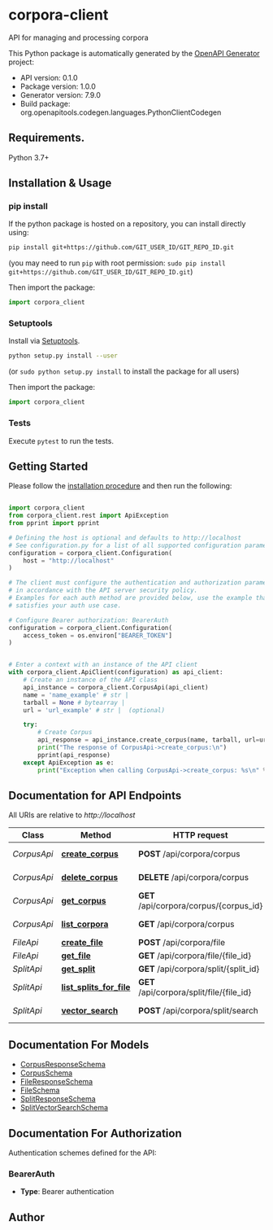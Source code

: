 # corpora-client
API for managing and processing corpora

This Python package is automatically generated by the [OpenAPI Generator](https://openapi-generator.tech) project:

- API version: 0.1.0
- Package version: 1.0.0
- Generator version: 7.9.0
- Build package: org.openapitools.codegen.languages.PythonClientCodegen

## Requirements.

Python 3.7+

## Installation & Usage
### pip install

If the python package is hosted on a repository, you can install directly using:

```sh
pip install git+https://github.com/GIT_USER_ID/GIT_REPO_ID.git
```
(you may need to run `pip` with root permission: `sudo pip install git+https://github.com/GIT_USER_ID/GIT_REPO_ID.git`)

Then import the package:
```python
import corpora_client
```

### Setuptools

Install via [Setuptools](http://pypi.python.org/pypi/setuptools).

```sh
python setup.py install --user
```
(or `sudo python setup.py install` to install the package for all users)

Then import the package:
```python
import corpora_client
```

### Tests

Execute `pytest` to run the tests.

## Getting Started

Please follow the [installation procedure](#installation--usage) and then run the following:

```python

import corpora_client
from corpora_client.rest import ApiException
from pprint import pprint

# Defining the host is optional and defaults to http://localhost
# See configuration.py for a list of all supported configuration parameters.
configuration = corpora_client.Configuration(
    host = "http://localhost"
)

# The client must configure the authentication and authorization parameters
# in accordance with the API server security policy.
# Examples for each auth method are provided below, use the example that
# satisfies your auth use case.

# Configure Bearer authorization: BearerAuth
configuration = corpora_client.Configuration(
    access_token = os.environ["BEARER_TOKEN"]
)


# Enter a context with an instance of the API client
with corpora_client.ApiClient(configuration) as api_client:
    # Create an instance of the API class
    api_instance = corpora_client.CorpusApi(api_client)
    name = 'name_example' # str | 
    tarball = None # bytearray | 
    url = 'url_example' # str |  (optional)

    try:
        # Create Corpus
        api_response = api_instance.create_corpus(name, tarball, url=url)
        print("The response of CorpusApi->create_corpus:\n")
        pprint(api_response)
    except ApiException as e:
        print("Exception when calling CorpusApi->create_corpus: %s\n" % e)

```

## Documentation for API Endpoints

All URIs are relative to *http://localhost*

Class | Method | HTTP request | Description
------------ | ------------- | ------------- | -------------
*CorpusApi* | [**create_corpus**](docs/CorpusApi.md#create_corpus) | **POST** /api/corpora/corpus | Create Corpus
*CorpusApi* | [**delete_corpus**](docs/CorpusApi.md#delete_corpus) | **DELETE** /api/corpora/corpus | Delete Corpus
*CorpusApi* | [**get_corpus**](docs/CorpusApi.md#get_corpus) | **GET** /api/corpora/corpus/{corpus_id} | Get Corpus
*CorpusApi* | [**list_corpora**](docs/CorpusApi.md#list_corpora) | **GET** /api/corpora/corpus | List Corpora
*FileApi* | [**create_file**](docs/FileApi.md#create_file) | **POST** /api/corpora/file | Create File
*FileApi* | [**get_file**](docs/FileApi.md#get_file) | **GET** /api/corpora/file/{file_id} | Get File
*SplitApi* | [**get_split**](docs/SplitApi.md#get_split) | **GET** /api/corpora/split/{split_id} | Get Split
*SplitApi* | [**list_splits_for_file**](docs/SplitApi.md#list_splits_for_file) | **GET** /api/corpora/split/file/{file_id} | List Splits For File
*SplitApi* | [**vector_search**](docs/SplitApi.md#vector_search) | **POST** /api/corpora/split/search | Vector Search


## Documentation For Models

 - [CorpusResponseSchema](docs/CorpusResponseSchema.md)
 - [CorpusSchema](docs/CorpusSchema.md)
 - [FileResponseSchema](docs/FileResponseSchema.md)
 - [FileSchema](docs/FileSchema.md)
 - [SplitResponseSchema](docs/SplitResponseSchema.md)
 - [SplitVectorSearchSchema](docs/SplitVectorSearchSchema.md)


<a id="documentation-for-authorization"></a>
## Documentation For Authorization


Authentication schemes defined for the API:
<a id="BearerAuth"></a>
### BearerAuth

- **Type**: Bearer authentication


## Author




